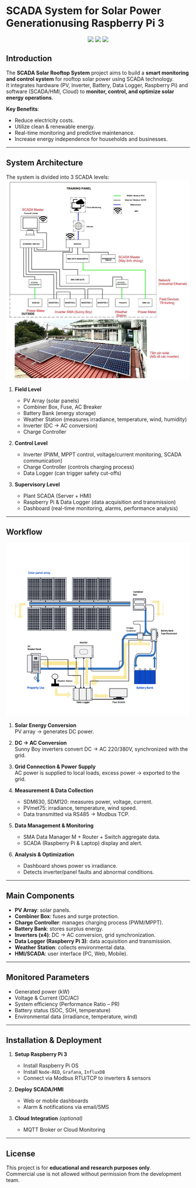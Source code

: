 # SCADA System for Solar Power Generationusing Raspberry Pi 3

<p align="center">
<a href="https://fb.com/duytan.hh" target="_blank"><img src="https://img.shields.io/badge/Facebook%20-%20%230866FF"></a>
<a href="https://t.me/duytan2003" target="_blank"><img src="https://img.shields.io/badge/Telegram%20-%20%2333CCFF"></a>
<a href="https://www.linkedin.com/in/l%C3%AA-tr%E1%BA%A7n-duy-t%C3%A2n-81112a23a/" target="_blank"><img src="https://img.shields.io/badge/Linkedin%20-%20%2300CCFF"></a>
</p>

## Introduction
The **SCADA Solar Rooftop System** project aims to build a **smart monitoring and control system** for rooftop solar power using SCADA technology.  
It integrates hardware (PV, Inverter, Battery, Data Logger, Raspberry Pi) and software (SCADA/HMI, Cloud) to **monitor, control, and optimize solar energy operations**.

**Key Benefits**:
- Reduce electricity costs.
- Utilize clean & renewable energy.
- Real-time monitoring and predictive maintenance.
- Increase energy independence for households and businesses.

---

## System Architecture

The system is divided into 3 SCADA levels:
![scada](img/scada_solar.jpg)
1. **Field Level**  
   - PV Array (solar panels)  
   - Combiner Box, Fuse, AC Breaker  
   - Battery Bank (energy storage)  
   - Weather Station (measures irradiance, temperature, wind, humidity)  
   - Inverter (DC → AC conversion)  
   - Charge Controller  

2. **Control Level**  
   - Inverter (PWM, MPPT control, voltage/current monitoring, SCADA communication)  
   - Charge Controller (controls charging process)  
   - Data Logger (can trigger safety cut-offs)  

3. **Supervisory Level**  
   - Plant SCADA (Server + HMI)  
   - Raspberry Pi & Data Logger (data acquisition and transmission)  
   - Dashboard (real-time monitoring, alarms, performance analysis)  

---

## Workflow
![scada](img/scada.png)
1. **Solar Energy Conversion**  
   PV array → generates DC power.  

2. **DC → AC Conversion**  
   Sunny Boy inverters convert DC → AC 220/380V, synchronized with the grid.  

3. **Grid Connection & Power Supply**  
   AC power is supplied to local loads, excess power → exported to the grid.  

4. **Measurement & Data Collection**  
   - SDM630, SDM120: measures power, voltage, current.  
   - PVmet75: irradiance, temperature, wind speed.  
   - Data transmitted via RS485 → Modbus TCP.  

5. **Data Management & Monitoring**  
   - SMA Data Manager M + Router + Switch aggregate data.  
   - SCADA (Raspberry Pi & Laptop) display and alert.  

6. **Analysis & Optimization**  
   - Dashboard shows power vs irradiance.  
   - Detects inverter/panel faults and abnormal conditions.  

---

## Main Components

- **PV Array**: solar panels.  
- **Combiner Box**: fuses and surge protection.  
- **Charge Controller**: manages charging process (PWM/MPPT).  
- **Battery Bank**: stores surplus energy.  
- **Inverters (x4)**: DC → AC conversion, grid synchronization.  
- **Data Logger (Raspberry Pi 3)**: data acquisition and transmission.  
- **Weather Station**: collects environmental data.  
- **HMI/SCADA**: user interface (PC, Web, Mobile).  

---

## Monitored Parameters

- Generated power (kW)  
- Voltage & Current (DC/AC)  
- System efficiency (Performance Ratio – PR)  
- Battery status (SOC, SOH, temperature)  
- Environmental data (irradiance, temperature, wind)  

---

## Installation & Deployment

1. **Setup Raspberry Pi 3**  
   - Install Raspberry Pi OS  
   - Install `Node-RED`, `Grafana`, `InfluxDB`  
   - Connect via Modbus RTU/TCP to inverters & sensors  

2. **Deploy SCADA/HMI**  
   - Web or mobile dashboards  
   - Alarm & notifications via email/SMS  

3. **Cloud Integration** *(optional)*  
   - MQTT Broker or Cloud Monitoring  

---


## License
This project is for **educational and research purposes only**.  
Commercial use is not allowed without permission from the development team.
